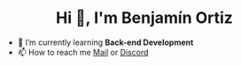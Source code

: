 <h1 align="center">Hi 👋, I'm Benjamín Ortiz</h1>

- 🔭 I’m currently learning **Back-end Development**
- 📫 How to reach me [Mail](mailto:benjamin.ortizcl@gmail.com) or [Discord](https://discord.com/users/852621641937846343)
